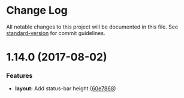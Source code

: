 # Change Log

All notable changes to this project will be documented in this file. See [standard-version](https://github.com/conventional-changelog/standard-version) for commit guidelines.

<a name="1.14.0"></a>
# 1.14.0 (2017-08-02)


### Features

* **layout:** Add status-bar height ([60e7868](https://github.com/psirenny/md-in-js/commit/60e7868))
